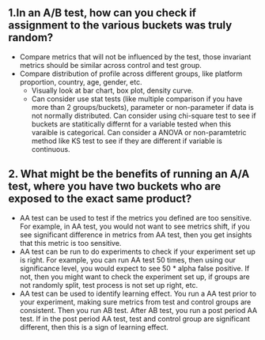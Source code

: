 ## 1.In an A/B test, how can you check if assignment to the various buckets was truly random?
* Compare metrics that will not be influenced by the test, those invariant metrics should be similar across control and test group.
* Compare distribution of profile across different groups, like platform proportion, country, age, gender, etc.
  * Visually look at bar chart, box plot, density curve.
  * Can consider use stat tests (like multiple comparison if you have more than 2 groups/buckets), parameter or non-parameter if data is not normally distributed. Can consider using chi-square test to see if buckets are statitically differnt for a variable tested when this varaible is categorical. Can consider a ANOVA or non-paramtetric method like KS test to see if they are different if variable is continuous.

## 2. What might be the benefits of running an A/A test, where you have two buckets who are exposed to the exact same product?
* AA test can be used to test if the metrics you defined are too sensitive. For example, in AA test, you would not want to see metrics shift, if you see significant difference in metrics from AA test, then you get insights that this metric is too sensitive.
* AA test can be run to do experiments to check if your experiment set up is right. For example, you can run AA test 50 times, then using our significance level, you would expect to see 50 * alpha false positive. If not, then you might want to check the experiment set up, if groups are not randomly split, test process is not set up right, etc.
* AA test can be used to identify learning effect. You run a AA test prior to your experiment, making sure metrics from test and control groups are consistent. Then you run AB test. After AB test, you run a post period AA test. If in the post period AA test, test and control group are significant different, then this is a sign of learning effect.
